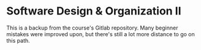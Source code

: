# Software Design & Organization II

This is a backup from the course's Gitlab repository. Many beginner mistakes were improved upon, but there's still a lot more distance to go on this path.